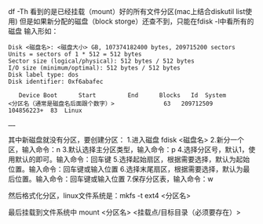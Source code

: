 df -Th 看到的是已经挂载（mount）好的所有文件分区(mac上结合diskutil list使用)
但是如果新分配的磁盘（block storge）还查不到，只能在fdisk -l中看所有的磁盘
输入形如：
```
Disk <磁盘名>: <磁盘大小> GB, 107374182400 bytes, 209715200 sectors
Units = sectors of 1 * 512 = 512 bytes
Sector size (logical/physical): 512 bytes / 512 bytes
I/O size (minimum/optimal): 512 bytes / 512 bytes
Disk label type: dos
Disk identifier: 0xf6abafec

   Device Boot      Start         End      Blocks   Id  System
<分区名（通常是磁盘名后面跟个数字）>              63   209712509   104856223+  83  Linux

……
```
其中新磁盘就没有分区，要创建分区：
1.进入磁盘 fdisk <磁盘名>
2.新分一个区，输入命令：n
3.默认选择主分区类型，输入命令：p
4.选择分区号，默认1，使用默认的即可。输入命令：回车键
5.选择起始扇区，根据需要选择，默认为起始位置。输入命令：回车键或输入位置
6.选择末尾扇区，根据需要选择，默认为最后位置。输入命令：回车键或输入位置
7.保存分区表，输入命令：w

然后格式化分区，linux文件系统是：mkfs -t ext4 <分区名>

最后挂载到文件系统中 mount <分区名> <挂载点/目标目录（必须要存在）>